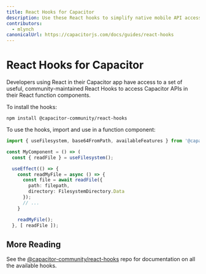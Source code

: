```yaml
---
title: React Hooks for Capacitor
description: Use these React hooks to simplify native mobile API access with Capacitor
contributors:
  - mlynch
canonicalUrl: https://capacitorjs.com/docs/guides/react-hooks
---
```


# React Hooks for Capacitor

Developers using React in their Capacitor app have access to a set of useful, community-maintained React Hooks to access Capacitor APIs in their React function components.

To install the hooks:

```shell
npm install @capacitor-community/react-hooks
```

To use the hooks, import and use in a function component:

```typescript
import { useFilesystem, base64FromPath, availableFeatures } from '@capacitor-community/react-hooks/filesystem';

const MyComponent = () => (
  const { readFile } = useFilesystem();

  useEffect(() => {
    const readMyFile = async () => {
      const file = await readFile({
        path: filepath,
        directory: FilesystemDirectory.Data
      });
      // ...
    }

    readMyFile();
  }, [ readFile ]);
```

## More Reading

See the [@capacitor-community/react-hooks](https://github.com/capacitor-community/react-hooks) repo for documentation on all the available hooks.
